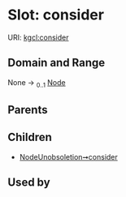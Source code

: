 
# Slot: consider




URI: [kgcl:consider](http://w3id.org/kgcl/consider)


## Domain and Range

None &#8594;  <sub>0..1</sub> [Node](Node.md)

## Parents


## Children

 *  [NodeUnobsoletion➞consider](NodeUnobsoletion_consider.md)

## Used by

